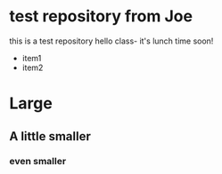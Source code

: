 # test repository from Joe
this is a test repository
hello class- it's lunch time soon!
* item1
* item2
# Large
## A little smaller
### even smaller
